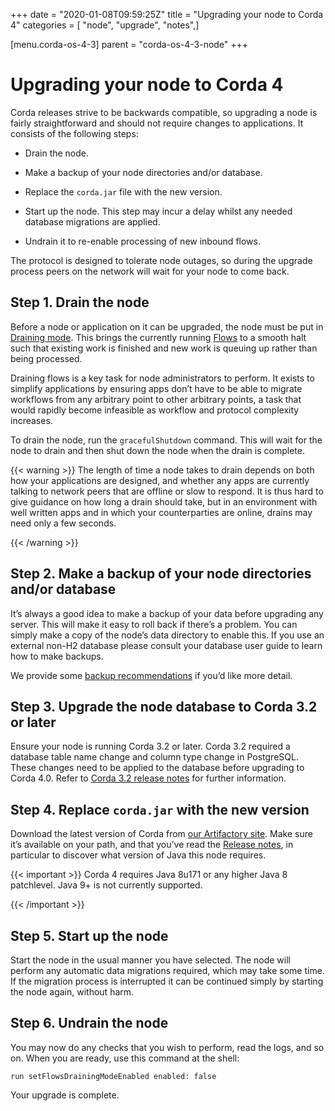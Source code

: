 +++
date = "2020-01-08T09:59:25Z"
title = "Upgrading your node to Corda 4"
categories = [ "node", "upgrade", "notes",]

[menu.corda-os-4-3]
parent = "corda-os-4-3-node"
+++


# Upgrading your node to Corda 4

Corda releases strive to be backwards compatible, so upgrading a node is fairly straightforward and should not require changes to
            applications. It consists of the following steps:


* Drain the node.


* Make a backup of your node directories and/or database.


* Replace the `corda.jar` file with the new version.


* Start up the node. This step may incur a delay whilst any needed database migrations are applied.


* Undrain it to re-enable processing of new inbound flows.


The protocol is designed to tolerate node outages, so during the upgrade process peers on the network will wait for your node to come back.


## Step 1. Drain the node

Before a node or application on it can be upgraded, the node must be put in [Draining mode](key-concepts-node.md#draining-mode). This brings the currently running
                [Flows](key-concepts-flows.md) to a smooth halt such that existing work is finished and new work is queuing up rather than being processed.

Draining flows is a key task for node administrators to perform. It exists to simplify applications by ensuring apps don’t have to be
                able to migrate workflows from any arbitrary point to other arbitrary points, a task that would rapidly become infeasible as workflow
                and protocol complexity increases.

To drain the node, run the `gracefulShutdown` command. This will wait for the node to drain and then shut down the node when the drain
                is complete.


{{< warning >}}
The length of time a node takes to drain depends on both how your applications are designed, and whether any apps are currently
                    talking to network peers that are offline or slow to respond. It is thus hard to give guidance on how long a drain should take, but in
                    an environment with well written apps and in which your counterparties are online, drains may need only a few seconds.

{{< /warning >}}


## Step 2. Make a backup of your node directories and/or database

It’s always a good idea to make a backup of your data before upgrading any server. This will make it easy to roll back if there’s a problem.
                You can simply make a copy of the node’s data directory to enable this. If you use an external non-H2 database please consult your database
                user guide to learn how to make backups.

We provide some [backup recommendations](node-administration.md#backup-recommendations) if you’d like more detail.


## Step 3. Upgrade the node database to Corda 3.2 or later

Ensure your node is running Corda 3.2 or later.
                Corda 3.2 required a database table name change and column type change in PostgreSQL.
                These changes need to be applied to the database before upgrading to Corda 4.0.
                Refer to [Corda 3.2 release notes](https://docs.corda.net/releases/release-V3.4/upgrade-notes.html#v3-1-to-v3-2)
                for further information.


## Step 4. Replace `corda.jar` with the new version

Download the latest version of Corda from [our Artifactory site](https://software.r3.com/artifactory/webapp/#/artifacts/browse/simple/General/corda/net/corda/corda-node).
                Make sure it’s available on your path, and that you’ve read the [Release notes](release-notes.md), in particular to discover what version of Java this
                node requires.


{{< important >}}
Corda 4 requires Java 8u171 or any higher Java 8 patchlevel. Java 9+ is not currently supported.


{{< /important >}}

## Step 5. Start up the node

Start the node in the usual manner you have selected. The node will perform any automatic data migrations required, which may take some
                time. If the migration process is interrupted it can be continued simply by starting the node again, without harm.


## Step 6. Undrain the node

You may now do any checks that you wish to perform, read the logs, and so on. When you are ready, use this command at the shell:

`run setFlowsDrainingModeEnabled enabled: false`

Your upgrade is complete.


